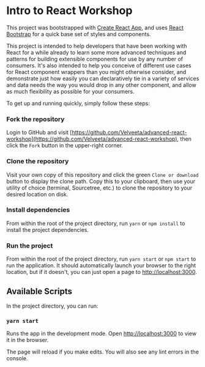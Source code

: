 # Intro to React Workshop

This project was bootstrapped with [Create React App](https://github.com/facebook/create-react-app), and uses [React Bootstrap](https://react-bootstrap.github.io/) for a quick base set of styles and components.

This project is intended to help developers that have been working with React for a while already to learn some more advanced techniques and patterns for building extensible components for use by any number of consumers. It's also intended to help you conceive of different use cases for React component wrappers than you might otherwise consider, and demonstrate just how easily you can declaratively tie in a variety of services and data needs the way you would drop in any other component, and allow as much flexibility as possible for your consumers.

To get up and running quickly, simply follow these steps:

### Fork the repository

Login to GitHub and visit [https://github.com/Velveeta/advanced-react-workshop](https://github.com/Velveeta/advanced-react-workshop), then click the `Fork` button in the upper-right corner.

### Clone the repository

Visit your own copy of this repository and click the green `Clone or download` button to display the clone path. Copy this to your clipboard, then use your utility of choice (terminal, Sourcetree, etc.) to clone the repository to your desired location on disk.

### Install dependencies

From within the root of the project directory, run `yarn` or `npm install` to install the project dependencies.

### Run the project

From within the root of the project directory, run `yarn start` or `npm start` to run the application. It should automatically launch your browser to the right location, but if it doesn't, you can just open a page to [http://localhost:3000](http://localhost:3000).

## Available Scripts

In the project directory, you can run:

### `yarn start`

Runs the app in the development mode.
Open [http://localhost:3000](http://localhost:3000) to view it in the browser.

The page will reload if you make edits.
You will also see any lint errors in the console.
